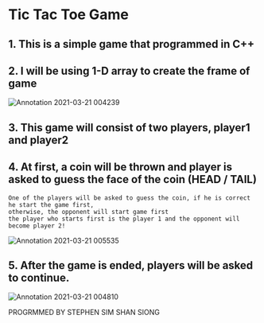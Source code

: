 # Tic Tac Toe Game

## 1. This is a simple game that programmed in C++
## 2. I will be using 1-D array to create the frame of game
![Annotation 2021-03-21 004239](https://user-images.githubusercontent.com/74543535/111877527-c1acbb80-89de-11eb-97b6-02a2b954256c.jpg)

## 3. This game will consist of two players, player1 and player2
## 4. At first, a coin will be thrown and player is asked to guess the face of the coin (HEAD / TAIL)
	One of the players will be asked to guess the coin, if he is correct he start the game first,
	otherwise, the opponent will start game first
	the player who starts first is the player 1 and the opponent will become player 2!
![Annotation 2021-03-21 005535](https://user-images.githubusercontent.com/74543535/111877875-43e9af80-89e0-11eb-82d8-287c1ec0a384.jpg)


## 5. After the game is ended, players will be asked to continue.
![Annotation 2021-03-21 004810](https://user-images.githubusercontent.com/74543535/111877634-2405bc00-89df-11eb-96b5-98f3528ce922.jpg)


PROGRMMED BY STEPHEN SIM SHAN SIONG
